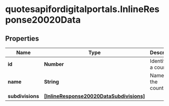 # quotesapifordigitalportals.InlineResponse20020Data

## Properties

Name | Type | Description | Notes
------------ | ------------- | ------------- | -------------
**id** | **Number** | Identifier of a country. | [optional] 
**name** | **String** | Name of the country. | [optional] 
**subdivisions** | [**[InlineResponse20020DataSubdivisions]**](InlineResponse20020DataSubdivisions.md) |  | [optional] 


